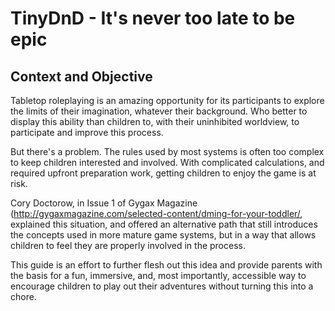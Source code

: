 # TinyDnD - It's never too late to be epic

## Context and Objective
Tabletop roleplaying is an amazing opportunity for its participants to explore the limits of their imagination, whatever their background. Who better to display this ability than children to, with their uninhibited worldview, to participate and improve this process.

But there's a problem. The rules used by most systems is often too complex to keep children interested and involved. With complicated calculations, and required upfront preparation work, getting children to enjoy the game is at risk.

Cory Doctorow, in Issue 1 of Gygax Magazine (http://gygaxmagazine.com/selected-content/dming-for-your-toddler/, explained this situation, and offered an alternative path that still introduces the concepts used in more mature game systems, but in a way that allows children to feel they are properly involved in the process.

This guide is an effort to further flesh out this idea and provide parents with the basis for a fun, immersive, and, most importantly, accessible way to encourage children to play out their adventures without turning this into a chore.
